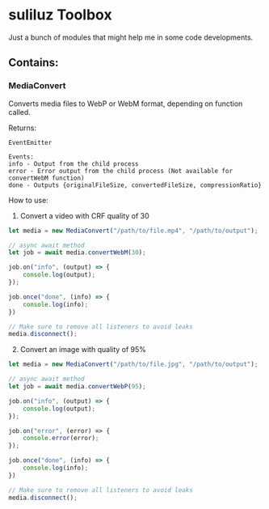 # suliluz Toolbox

Just a bunch of modules that might help me in some code developments.

## Contains:

### MediaConvert
Converts media files to WebP or WebM format, depending on function called. 

Returns:

```
EventEmitter

Events:
info - Output from the child process
error - Error output from the child process (Not available for convertWebM function)
done - Outputs {originalFileSize, convertedFileSize, compressionRatio}
```

How to use:

1. Convert a video with CRF quality of 30
```javascript
let media = new MediaConvert("/path/to/file.mp4", "/path/to/output");

// async await method
let job = await media.convertWebM(30);

job.on("info", (output) => {
    console.log(output);
});

job.once("done", (info) => {
    console.log(info);
})

// Make sure to remove all listeners to avoid leaks
media.disconnect();
```

2. Convert an image with quality of 95%
```javascript
let media = new MediaConvert("/path/to/file.jpg", "/path/to/output");

// async await method
let job = await media.convertWebP(95);

job.on("info", (output) => {
    console.log(output);
});

job.on("error", (error) => {
    console.error(error);
});

job.once("done", (info) => {
    console.log(info);
})

// Make sure to remove all listeners to avoid leaks
media.disconnect();
```
        

